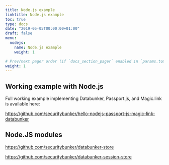 ```yaml
---
title: Node.js example
linktitle: Node.js example
toc: true
type: docs
date: "2019-05-05T00:00:00+01:00"
draft: false
menu:
  nodejs:
    name: Node.js example
    weight: 1

# Prev/next pager order (if `docs_section_pager` enabled in `params.toml`)
weight: 1
---
```

## Working example with Node.js

Full working example implementing Databunker, Passport.js, and Magic.link is available here:

https://github.com/securitybunker/hello-nodejs-passport-js-magic-link-databunker

## Node.JS modules

https://github.com/securitybunker/databunker-store

https://github.com/securitybunker/databunker-session-store
